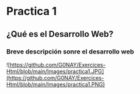 # Practica 1 
## ¿Qué es el Desarrollo Web?
### Breve descripción sonre el desarrollo web
![https://github.com/G0NAY/Exercices-Html/blob/main/Images/practica1.JPG](https://github.com/G0NAY/Exercices-Html/blob/main/Images/practica1.PNG)
